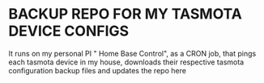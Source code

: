 # BACKUP REPO FOR MY TASMOTA DEVICE CONFIGS

It runs on my personal PI " Home Base Control", as a CRON job, that pings each tasmota device in my house, downloads their respective tasmota configuration backup files and updates the repo here
